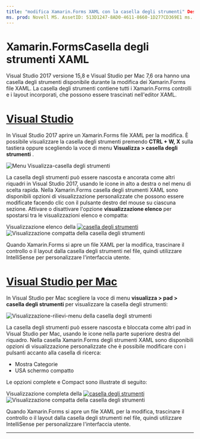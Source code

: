 ```yaml
---
title: "modifica Xamarin.Forms XAML con la casella degli strumenti" Descrizione: "la casella degli strumenti XAML contiene tutti i layout e i controlli incorporati, che possono essere trascinati direttamente in un file XAML aperto".
ms. prod: Novell MS. AssetID: 513D1247-8AD0-4611-8660-1D277CD369E1 ms. Technology: Novell-Forms Author: conceptdev ms. Author: crdun ms. Date: 08/29/2018 no-loc: [ Xamarin.Forms , Xamarin.Essentials ]
---
```

# <a name="xamarinforms-xaml-toolbox"></a>Xamarin.FormsCasella degli strumenti XAML

Visual Studio 2017 versione 15,8 e Visual Studio per Mac 7,6 ora hanno una casella degli strumenti disponibile durante la modifica dei Xamarin.Forms file XAML. La casella degli strumenti contiene tutti i Xamarin.Forms controlli e i layout incorporati, che possono essere trascinati nell'editor XAML.

# <a name="visual-studio"></a>[Visual Studio](#tab/windows)

In Visual Studio 2017 aprire un Xamarin.Forms file XAML per la modifica. È possibile visualizzare la casella degli strumenti premendo **CTRL + W, X** sulla tastiera oppure scegliendo la voce di menu **Visualizza > casella degli strumenti** .

![Menu Visualizza-casella degli strumenti](toolbox-images/win-view-menu.png)

La casella degli strumenti può essere nascosta e ancorata come altri riquadri in Visual Studio 2017, usando le icone in alto a destra o nel menu di scelta rapida. Nella Xamarin.Forms casella degli strumenti XAML sono disponibili opzioni di visualizzazione personalizzate che possono essere modificate facendo clic con il pulsante destro del mouse su ciascuna sezione. Attivare o disattivare l'opzione **visualizzazione elenco** per spostarsi tra le visualizzazioni elenco e compatta:

Visualizzazione elenco della [ ![ casella degli strumenti](toolbox-images/win-full-display-sml.png)](toolbox-images/win-full-display.png#lightbox) ![ Visualizzazione compatta della casella degli strumenti](toolbox-images/win-compact-display.png)

Quando Xamarin.Forms si apre un file XAML per la modifica, trascinare il controllo o il layout dalla casella degli strumenti nel file, quindi utilizzare IntelliSense per personalizzare l'interfaccia utente.

# <a name="visual-studio-for-mac"></a>[Visual Studio per Mac](#tab/macos)

In Visual Studio per Mac scegliere la voce di menu **visualizza > pad > casella degli strumenti** per visualizzare la casella degli strumenti:

![Visualizzazione-rilievi-menu della casella degli strumenti](toolbox-images/mac-view-menu.png)

La casella degli strumenti può essere nascosta e bloccata come altri pad in Visual Studio per Mac, usando le icone nella parte superiore destra del riquadro. Nella casella Xamarin.Forms degli strumenti XAML sono disponibili opzioni di visualizzazione personalizzate che è possibile modificare con i pulsanti accanto alla casella di ricerca:

- Mostra Categorie
- USA schermo compatto

Le opzioni complete e Compact sono illustrate di seguito:

Visualizzazione completa della [ ![ casella degli strumenti](toolbox-images/mac-full-display-sml.png)](toolbox-images/mac-full-display.png#lightbox) ![ Visualizzazione compatta della casella degli strumenti](toolbox-images/mac-compact-display.png)

Quando Xamarin.Forms si apre un file XAML per la modifica, trascinare il controllo o il layout dalla casella degli strumenti nel file, quindi utilizzare IntelliSense per personalizzare l'interfaccia utente.

-----
